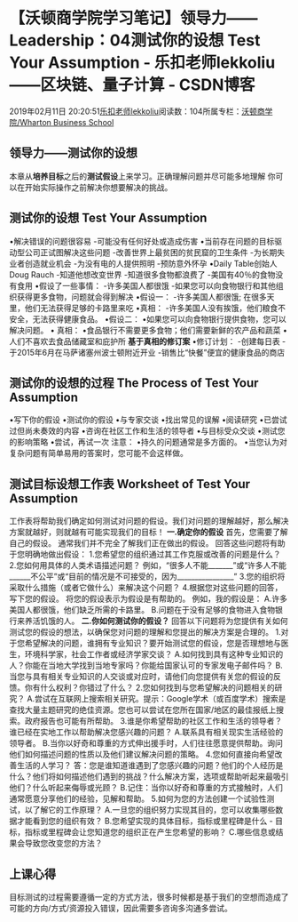 
# 【沃顿商学院学习笔记】领导力——Leadership：04测试你的设想 Test Your Assumption - 乐扣老师lekkoliu——区块链、量子计算 - CSDN博客

2019年02月11日 20:20:51[乐扣老师lekkoliu](https://me.csdn.net/lsttoy)阅读数：104所属专栏：[沃顿商学院/Wharton Business School](https://blog.csdn.net/column/details/33347.html)



## 领导力——测试你的设想
本章从**培养目标**之后的**测试假设**上来学习。正确理解问题并尽可能多地理解 你可以在开始实际操作之前解决你想要解决的挑战。
## 测试你的设想 Test Your Assumption
•解决错误的问题很容易
-可能没有任何好处或造成伤害
•当前存在问题的目标驱动型公司正试图解决这些问题
-改善世界上最贫困的贫民窟的卫生条件
-为长期失业者创造就业机会
-为没有电的人提供照明
-预防意外怀孕
•Daily Table创始人Doug Rauch
-知道他想改变世界
-知道很多食物都浪费了
-美国有40％的食物没有食用
•假设了一些事情：
-许多美国人都很饿
-如果您可以向食物银行和其他组织获得更多食物，问题就会得到解决
•假设一：
-许多美国人都很饿; 在很多天里，他们无法获得足够的卡路里来吃
•真相：
-许多美国人没有挨饿，他们粮食不安全，无法获得健康食品。
•假设二：
•如果您可以向食物银行提供食物，您可以解决问题。
• 真相：
•食品银行不需要更多食物；他们需要新鲜的农产品和蔬菜
•人们不喜欢去食品储藏室和庇护所
**基于真相的修订案**
•修订计划：
-创建每日表
-于2015年6月在马萨诸塞州波士顿附近开业
-销售比“快餐”便宜的健康食品的商店
## 测试你的设想的过程 The Process of Test Your Assumption
•写下你的假设
•测试你的假设
•与专家交谈
•找出常见的误解
•阅读研究
•已尝试过但尚未奏效的内容
•咨询在社区工作和生活的领导者
•与目标受众交谈
•测试您的影响策略
•尝试，再试一次
注意：
•持久的问题通常是多方面的。
•当您认为对复杂问题有简单易用的答案时，您可能不会这样做。
## 测试目标设想工作表 Worksheet of Test Your Assumption
工作表将帮助我们确定如何测试对问题的假设。我们对问题的理解越好，那么解决方案就越好，则就越有可能实现我们的目标！
**一.确定你的假设**
首先，您需要了解自己的假设。 通常我们并不完全了解我们正在做出的假设。 回答这些问题将有助于您明确地做出假设：
1.您希望您的组织通过其工作克服或改善的问题是什么？
2.您如何用具体的人类术语描述问题？ 例如，“很多人不能_______”或“许多人不能______不公平”或“目前的情况是不可接受的，因为________________”
3.您的组织将采取什么措施（或者它做什么）来解决这个问题？
4.根据您对这些问题的回答，写下您的假设。 将您的假设表示为假设是有帮助的。 例如，我的假设是：
A.许多美国人都很饿，他们缺乏所需的卡路里。
B.问题在于没有足够的食物进入食物银行来养活饥饿的人。
**二.你如何测试你的假设？**
回答以下问题将为您提供有关如何测试您的假设的想法，以确保您对问题的理解和您提出的解决方案是合理的。
1.对于您希望解决的问题，谁拥有专业知识？要开始测试您的假设，您是否理想地与医生，环境科学家，社会工作者或经济学家交谈？
A.如何找到具有这种专业知识的人？你能在当地大学找到当地专家吗？你能给国家认可的专家发电子邮件吗？
B.当您与具有相关专业知识的人交谈或对应时，请他们向您提供有关您的假设的反馈。你有什么权利？你错过了什么？
2.您如何找到与您希望解决的问题相关的研究？
A.尝试在互联网上搜索相关研究。提示：Google学术（或百度学术）搜索是查找大量主题研究的绝佳资源。您也可以尝试在您所在国家/地区的最佳报纸上搜索。政府报告也可能有所帮助。
3.谁是你希望帮助的社区工作和生活的领导者？谁已经在实地工作以帮助解决您感兴趣的问题？
A.联系具有相关现实生活经验的领导者。
B.当你以好奇和尊重的方式伸出援手时，人们往往愿意提供帮助。询问他们如何描述问题的性质以及他们建议解决问题的策略。
4.您如何直接向希望改善生活的人学习？
答：您是谁知道谁遇到了您感兴趣的问题？他们的个人经历是什么？他们将如何描述他们遇到的挑战？什么解决方案，选项或帮助听起来最吸引他们？什么听起来侮辱或光顾？
B.记住：当你以好奇和尊重的方式接触时，人们通常愿意分享他们的经验，见解和帮助。
5.如何为您的方法创建一个试验性测试，以了解它的工作原理？
A.一旦您的组织努力实现其目的，您可以收集哪些数据才能看到您的组织有效？
B.您希望实现的具体目标，指标或里程碑是什么 - 目标，指标或里程碑会让您知道您的组织正在产生您希望的影响？
C.哪些信息或结果会导致您改变您的方法？
## 上课心得
目标测试的过程需要遵循一定的方式方法，很多时候都是基于我们的空想而造成了可能的方向/方式/资源投入错误，因此需要多咨询多沟通多尝试。

